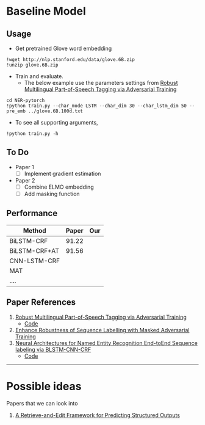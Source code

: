 # Baseline Model
## Usage
+ Get pretrained Glove word embedding
```
!wget http://nlp.stanford.edu/data/glove.6B.zip
!unzip glove.6B.zip
```
+ Train and evaluate.
   + The below example use the parameters settings from [Robust Multilingual Part-of-Speech Tagging via Adversarial Training](https://www.aclweb.org/anthology/N18-1089.pdf)
```
cd NER-pytorch
!python train.py --char_mode LSTM --char_dim 30 --char_lstm_dim 50 --pre_emb ../glove.6B.100d.txt
```
+ To see all supporting arguments,
```
!python train.py -h
```

## To Do
+ Paper 1
   - [ ] Implement gradient estimation

+ Paper 2
   - [ ] Combine ELMO embedding
   - [ ] Add masking function

## Performance
| Method        | Paper | Our |
|---------------|-------|-----|
| BiLSTM-CRF    | 91.22 |     |
| BiLSTM-CRF+AT | 91.56 |     |
| CNN-LSTM-CRF  |       |     |
| MAT           |       |     |
| ....          |       |     |

## Paper References
1. [Robust Multilingual Part-of-Speech Tagging via Adversarial Training](https://www.aclweb.org/anthology/N18-1089.pdf)
   - [Code](https://github.com/michiyasunaga/pos_adv)
2. [Enhance Robustness of Sequence Labelling with Masked Adversarial Training](https://www.aclweb.org/anthology/2020.findings-emnlp.28/)
3. [Neural Architectures for Named Entity Recognition End-toEnd Sequence labeling via BLSTM-CNN-CRF](https://arxiv.org/pdf/1603.01354.pdf)
   - [Code](https://github.com/glample/tagger)
---
# Possible ideas
Papers that we can look into
1. [A Retrieve-and-Edit Framework for Predicting Structured Outputs](https://papers.nips.cc/paper/2018/file/cd17d3ce3b64f227987cd92cd701cc58-Paper.pdf)

